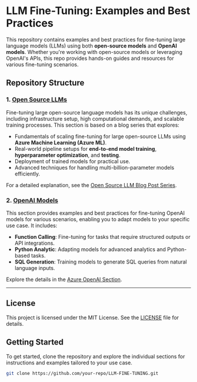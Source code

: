 # LLM Fine-Tuning: Examples and Best Practices  
  
This repository contains examples and best practices for fine-tuning large language models (LLMs) using both **open-source models** and **OpenAI models**. Whether you're working with open-source models or leveraging OpenAI's APIs, this repo provides hands-on guides and resources for various fine-tuning scenarios.  
  
## Repository Structure  
  
### 1. [Open Source LLMs](opensource_llm)  
Fine-tuning large open-source language models has its unique challenges, including infrastructure setup, high computational demands, and scalable training processes. This section is based on a blog series that explores:  
  
- Fundamentals of scaling fine-tuning for large open-source LLMs using **Azure Machine Learning (Azure ML)**.  
- Real-world pipeline setups for **end-to-end model training**, **hyperparameter optimization**, and **testing**.  
- Deployment of trained models for practical use.  
- Advanced techniques for handling multi-billion-parameter models efficiently.  
  
For a detailed explanation, see the [Open Source LLM Blog Post Series](https://techcommunity.microsoft.com/blog/machinelearningblog/scaling-open-source-llm-fine-tuning-with-azure-ml/4362787).  
  
### 2. [OpenAI Models](azure_openai)  
This section provides examples and best practices for fine-tuning OpenAI models for various scenarios, enabling you to adapt models to your specific use case. It includes:  
  
- **Function Calling**: Fine-tuning for tasks that require structured outputs or API integrations.  
- **Python Analytic**: Adapting models for advanced analytics and Python-based tasks.  
- **SQL Generation**: Training models to generate SQL queries from natural language inputs.  
  
Explore the details in the [Azure OpenAI Section](azureopenai).  
  
---  
  
## License  
This project is licensed under the MIT License. See the [LICENSE](LICENSE) file for details.  
  
## Getting Started  
To get started, clone the repository and explore the individual sections for instructions and examples tailored to your use case.  
  
```bash  
git clone https://github.com/your-repo/LLM-FINE-TUNING.git  
